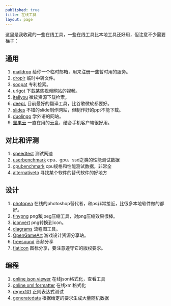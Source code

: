 ```yaml
---
published: true
title: 在线工具
layout: page
---
```


这里是我收藏的一些在线工具，一些在线工具比本地工具还好用，但注意不少需要梯子：

## 通用
1. [maildrop](https://maildrop.cc/) 给你一个临时邮箱，用来注册一些暂时用的服务。
1. [droplr](https://d.pr/) 临时中转文件。
1. [soopat](http://www.soopat.com/) 专利检索。
1. [urlgot](https://v.urlgot.cn/) 下载某些视频网站的视频。
1. [itellyou](https://msdn.itellyou.cn/) 微软资源下载检索。
1. [deepL](https://www.deepl.com/) 目前最好的翻译工具，比谷歌微软都要好。
1. [slides](https://slides.com/) 不错的slide制作网站，但制作好的ppt不能下载。
1. [duolingo](https://www.duolingo.com) 学外语的网站。
1. [坚果云](https://www.jianguoyun.com) 一直在用的云盘，结合手机客户端很好用。

## 对比和评测
1. [speedtest](https://www.speedtest.cn/) 测试网速
1. [userbenchmark](https://cpu.userbenchmark.com/) cpu、gpu、ssd之类的性能测试数据
1. [cpubenchmark](https://www.cpubenchmark.net/) cpu规格和性能测试数据，非常全
1. [alternativeto](https://alternativeto.net/) 寻找某个软件的替代软件的好地方

## 设计
1. [photopea](https://www.photopea.com/) 在线的photoshop替代者，和ps非常接近，比很多本地软件做的都好。
1. [tinypng](https://tinypng.com/) png和jpeg压缩工具，对png压缩效果很棒。
1. [iconvert](https://iconverticons.com/online/) png转换到icon。
1. [diagrams](https://app.diagrams.net/) 流程图工具。
1. [OpenGameArt](https://opengameart.org/) 游戏设计资源分享站。
1. [freesound](https://freesound.org/) 音频分享
1. [flaticon](https://www.flaticon.com/) 图标分享，要注意遵守它的版权要求。

## 编程
1. [online json viewer](http://jsonviewer.stack.hu/) 在线json格式化，查看工具
1. [online xml formatter](https://www.webtoolkitonline.com/xml-formatter.html) 在线xml格式化
1. [regex101](https://regex101.com/) 正则表达式测试
1. [generatedata](http://www.generatedata.com/) 根据给定的要求生成大量随机数据